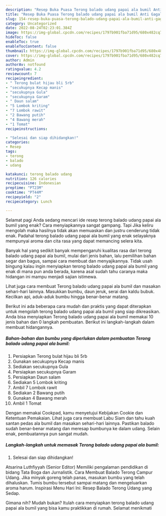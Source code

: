 ```yaml
---
description: "Resep Buka Puasa Terong balado udang papai ala bumil Anti Gagal"
title: "Resep Buka Puasa Terong balado udang papai ala bumil Anti Gagal"
slug: 154-resep-buka-puasa-terong-balado-udang-papai-ala-bumil-anti-gagal
category: Uncategorized
date: 2022-08-24T02:23:01.384Z
image: https://img-global.cpcdn.com/recipes/1797b901fba71d95/680x482cq70/terong-balado-udang-papai-ala-bumil-foto-resep-utama.jpg
hideToc: false
enableToc: true
enableTocContent: false
thumbnail: https://img-global.cpcdn.com/recipes/1797b901fba71d95/680x482cq70/terong-balado-udang-papai-ala-bumil-foto-resep-utama.jpg
cover: https://img-global.cpcdn.com/recipes/1797b901fba71d95/680x482cq70/terong-balado-udang-papai-ala-bumil-foto-resep-utama.jpg
author: Admin
authorAv: notfound
ratingvalue: 4.2
reviewcount: 7
recipeingredient:
- " Terong bulat hijau bli 5rb"
- "secukupnya Kecap manis"
- "secukupnya Gula"
- "secukupnya Garam"
- " Daun salam"
- "5 Lombok kriting"
- "7 Lombok rawit"
- "2 Bawang putih"
- "4 Bawang merah"
- "1 Tomat"
recipeinstructions:

- "Selesai dan siap dihidangkan!"
categories:
- Resep
tags:
- terong
- balado
- udang

katakunci: terong balado udang 
nutrition: 126 calories
recipecuisine: Indonesian
preptime: "PT23M"
cooktime: "PT44M"
recipeyield: "2"
recipecategory: Lunch

---
```



Selamat pagi Anda sedang mencari ide resep terong balado udang papai ala bumil yang enak? Cara menyiapkannya sangat gampang. Tapi Jika keliru mengolah maka hasilnya tidak akan memuaskan dan justru cenderung tidak enak. Padahal terong balado udang papai ala bumil yang enak selayaknya mempunyai aroma dan cita rasa yang dapat memancing selera kita.


Banyak hal yang sedikit banyak mempengaruhi kualitas rasa dari terong balado udang papai ala bumil, mulai dari jenis bahan, lalu pemilihan bahan segar dan bagus, sampai cara membuat dan menyajikannya. Tidak usah bingung kalau ingin menyiapkan terong balado udang papai ala bumil yang enak di mana pun anda berada, karena asal sudah tahu caranya maka hidangan ini mampu menjadi sajian istimewa.

Lihat juga cara membuat Terong balado udang papai ala bumil dan masakan sehari-hari lainnya. Masukkan bumbu, daun jeruk, serai dan kaldu bubuk. Kecilkan api, aduk-aduk bumbu hingga benar-benar matang.


Berikut ini ada beberapa cara mudah dan praktis yang dapat diterapkan untuk mengolah terong balado udang papai ala bumil yang siap dikreasikan. Anda bisa menyiapkan Terong balado udang papai ala bumil memakai 10 jenis bahan dan 0 langkah pembuatan. Berikut ini langkah-langkah dalam membuat hidangannya.

<!--inarticleads1-->

##### Bahan-bahan dan bumbu yang diperlukan dalam pembuatan Terong balado udang papai ala bumil:

1. Persiapkan  Terong bulat hijau bli 5rb
1. Gunakan secukupnya Kecap manis
1. Sediakan secukupnya Gula
1. Persiapkan secukupnya Garam
1. Persiapkan  Daun salam
1. Sediakan 5 Lombok kriting
1. Ambil 7 Lombok rawit
1. Sediakan 2 Bawang putih
1. Gunakan 4 Bawang merah
1. Ambil 1 Tomat


Dengan memakai Cookpad, kamu menyetujui Kebijakan Cookie dan Ketentuan Pemakaian. Lihat juga cara membuat Labu Siam dan tahu kuah santan pedas ala bumil dan masakan sehari-hari lainnya. Pastikan balado sudah benar-benar matang dan meresap bumbunya ke dalam udang. Selain enak, pembuatannya pun sangat mudah. 

<!--inarticleads2-->

##### Langkah-langkah untuk memasak Terong balado udang papai ala bumil:


1. Selesai dan siap dihidangkan!

Atsarina Luthfiyyah (Senior Editor) Memiliki pengalaman pendidikan di bidang Tata Boga dan Jurnalistik. Cara Membuat Balado Terong Campur Udang. Jika minyak goreng telah panas, masukan bumbu yang telah dihaluskan. Tumis bumbu tersebut sampai matang dan mengeluarkan aroma harum. Inspirasi Menu Hari Ini: Resep Balado Terong Udang yang Sedap. 

Gimana nih? Mudah bukan? Itulah cara menyiapkan terong balado udang papai ala bumil yang bisa kamu praktikkan di rumah. Selamat menikmati
